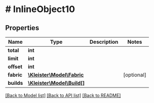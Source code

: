 # # InlineObject10

## Properties

Name | Type | Description | Notes
------------ | ------------- | ------------- | -------------
**total** | **int** |  |
**limit** | **int** |  |
**offset** | **int** |  |
**fabric** | [**\Kleister\Model\Fabric**](Fabric.md) |  | [optional]
**builds** | [**\Kleister\Model\Build[]**](Build.md) |  |

[[Back to Model list]](../../README.md#models) [[Back to API list]](../../README.md#endpoints) [[Back to README]](../../README.md)
